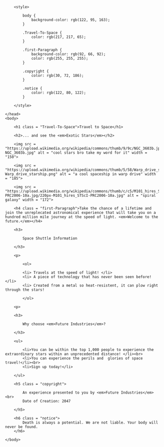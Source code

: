 <!DOCTYPE html>
<html>
    <head>
        <meta charset="utf-8">
        <title>Project: Travel webpage</title>
        
        <style>
            
            body {
                background-color: rgb(122, 95, 163);
            }
            
            .Travel-To-Space {
                color: rgb(217, 217, 65);
            }
            
            .first-Paragraph {
                background-color: rgb(92, 66, 92);
                color: rgb(255, 255, 255);
            }
            
            .copyright {
                color: rgb(30, 72, 186);
            }
            
            .notice {
                color: rgb(122, 80, 122);
            }
            
        </style>
        
    </head>
    <body>
    
        <h1 class = "Travel-To-Space">Travel to Space</h1>
        
        <h2>... and see the <em>Exotic Stars</em></h2>
        
        <img src = "https://upload.wikimedia.org/wikipedia/commons/thumb/9/9c/NGC_3603b.jpg/280px-NGC_3603b.jpg" alt = "cool stars bro take my word for it" width = "150">
        
        <img src = "https://upload.wikimedia.org/wikipedia/commons/thumb/5/58/Warp_drive_starship.png/640px-Warp_drive_starship.png" alt = "a cool spaceship in warp drive" width = "185">
        
        <img src = "https://upload.wikimedia.org/wikipedia/commons/thumb/c/c5/M101_hires_STScI-PRC2006-10a.jpg/220px-M101_hires_STScI-PRC2006-10a.jpg" alt = "spiral galaxy" width = "172">
        
        <h4 class = "first-Paragraph">Take the chance of a lifetime and join the unreplecated astronomical experience that will take you on a hundred million mile journey at the speed of light. <em>Welcome to the future.</em></h4>
        
        <h3>
            
            Space Shuttle Information
            
        </h3>
        
        <p>
            
            <ol>
               
            <li> Travels at the speed of light! </li> 
            <li> A piece of technology that has never been seen before! </li>
            <li> Created from a metal so heat-resistent, it can plow right through the stars!
                
            </ol>
            
        <p>
        
        <h3>
            
            Why choose <em>Future Industries</em>?
            
        </h3>
        
        <ul>
            
            <li>You can be within the top 1,000 people to experience the extraordinary stars within an unprecedented distance! </li><br>
            <li>You can experience the perils and  glories of space travel!</li><br>
            <li>Sign up today!</li>
            
        </ul>
        
        <h5 class = "copyright">
            
            An experience presented to you by <em>Future Industries</em> <br>
            Date of Creation: 2047
            
        </h5>
        
        <h6 class = "notice"> 
            Death is always a potential. We are not liable. Your body will never be found.
        </h6>
        
    </body>
    
</html>
